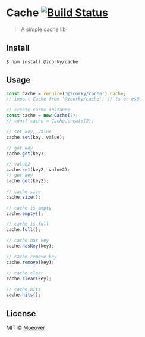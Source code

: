 # Cache [![Build Status](https://travis-ci.com/zcorky/cache.svg?branch=master)](https://travis-ci.com/zcorky/cache)

> A simple cache lib

## Install

```
$ npm install @zcorky/cache
```


## Usage

```js
const Cache = require('@zcorky/cache').Cache;
// import Cache from '@zcorky/cache'; // ts or es6

// create cache instance
const cache = new Cache(2);
// const cache = Cache.create(2);

// set key, value
cache.set(key, value);

// get key
cache.get(key);

// value2
cache.set(key2, value2);
// get key
cache.get(key2);

// cache size
cache.size();

// cache is empty
cache.empty();

// cache is full
cache.full();

// cache has key
cache.hasKey(key);

// cache remove key
cache.remove(key);

// cache clear
cache.clear(key);

// cache hits
cache.hits();
```

## License

MIT © [Moeover](https://moeover.com)